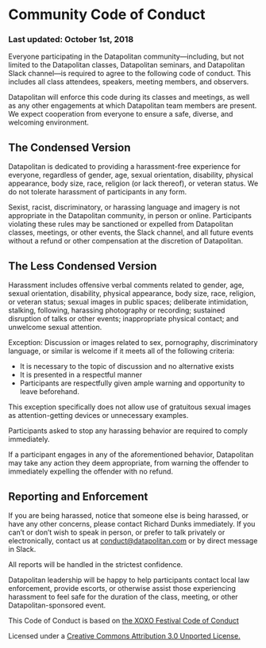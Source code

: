 # Community Code of Conduct
### Last updated: October 1st, 2018

Everyone participating in the Datapolitan community—including, but not limited to the Datapolitan classes, Datapolitan seminars, and Datapolitan Slack channel—is required to agree to the following code of conduct. This includes all class attendees, speakers, meeting members, and observers.

Datapolitan will enforce this code during its classes and meetings, as well as any other engagements at which Datapolitan team members are present. We expect cooperation from everyone to ensure a safe, diverse, and welcoming environment.

## The Condensed Version
Datapolitan is dedicated to providing a harassment-free experience for everyone, regardless of gender, age, sexual orientation, disability, physical appearance, body size, race, religion (or lack thereof), or veteran status. We do not tolerate harassment of participants in any form. 

Sexist, racist, discriminatory, or harassing language and imagery is not appropriate in the Datapolitan community, in person or online. Participants violating these rules may be sanctioned or expelled from Datapolitan classes, meetings, or other events, the Slack channel, and all future events without a refund or other compensation at the discretion of Datapolitan.

## The Less Condensed Version
Harassment includes offensive verbal comments related to gender, age, sexual orientation, disability, physical appearance, body size, race, religion, or veteran status; sexual images in public spaces; deliberate intimidation, stalking, following, harassing photography or recording; sustained disruption of talks or other events; inappropriate physical contact; and unwelcome sexual attention.

Exception: Discussion or images related to sex, pornography, discriminatory language, or similar is welcome if it meets all of the following criteria:

+ It is necessary to the topic of discussion and no alternative exists
+ It is presented in a respectful manner
+ Participants are respectfully given ample warning and opportunity to leave beforehand.

This exception specifically does not allow use of gratuitous sexual images as attention-getting devices or unnecessary examples.

Participants asked to stop any harassing behavior are required to comply immediately.

If a participant engages in any of the aforementioned behavior, Datapolitan may take any action they deem appropriate, from warning the offender to immediately expelling the offender with no refund.

## Reporting and Enforcement
If you are being harassed, notice that someone else is being harassed, or have any other concerns, please contact Richard Dunks immediately. If you can’t or don’t wish to speak in person, or prefer to talk privately or electronically, contact us at conduct@datapolitan.com or by direct message in Slack.

All reports will be handled in the strictest confidence.

Datapolitan leadership will be happy to help participants contact local law enforcement, provide escorts, or otherwise assist those experiencing harassment to feel safe for the duration of the class, meeting, or other Datapolitan-sponsored event.

This Code of Conduct is based on [the XOXO Festival Code of Conduct](http://blog.xoxofest.com/conduct)

Licensed under a [Creative Commons Attribution 3.0 Unported License.](https://creativecommons.org/licenses/by/3.0/us/)